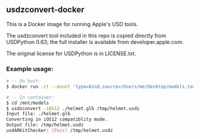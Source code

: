 ## usdzconvert-docker

This is a Docker image for running Apple's USD tools.

The usdzconvert tool included in this repo is copied directly from USDPython 0.63; 
the full installer is available from developer.apple.com. 

The original license for USDPython is in LICENSE.txt.

### Example usage:

```bash 
# -- On host:
$ docker run -it --mount 'type=bind,source=/Users/me/Desktop/models,target=/mnt/models,ro' summertriangle/usdzconvert-docker

# -- In container:
$ cd /mnt/models
$ usdzconvert -iOS12 ./helmet.glb /tmp/helmet.usdz 
Input file: ./helmet.glb
Converting in iOS12 compatiblity mode.
Output file: /tmp/helmet.usdz
usdARKitChecker: [Pass] /tmp/helmet.usdz
```
